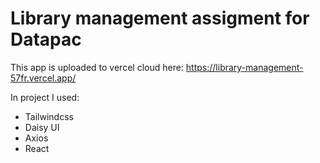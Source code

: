 # Library management assigment for Datapac
This app is uploaded to vercel cloud here: https://library-management-57fr.vercel.app/

In project I used: 
<ul>
<li> Tailwindcss </li>
<li> Daisy UI </li>
<li>Axios</li>
<li>React</li>
</ul>
